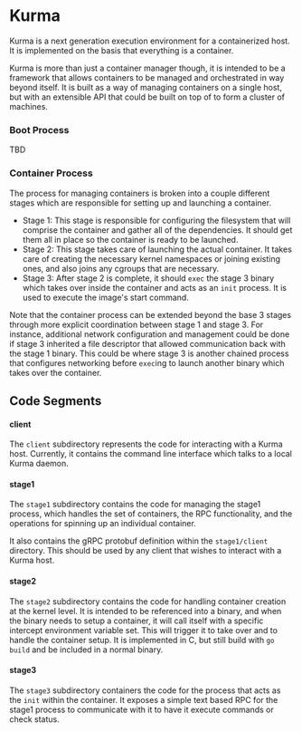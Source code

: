 # Kurma

Kurma is a next generation execution environment for a containerized host. It is
implemented on the basis that everything is a container.

Kurma is more than just a container manager though, it is intended to be a
framework that allows containers to be managed and orchestrated in way beyond
itself. It is built as a way of managing containers on a single host, but with
an extensible API that could be built on top of to form a cluster of machines.

### Boot Process

TBD

### Container Process

The process for managing containers is broken into a couple different stages
which are responsible for setting up and launching a container.

* Stage 1: This stage is responsible for configuring the filesystem that will
  comprise the container and gather all of the dependencies. It should get them
  all in place so the container is ready to be launched.
* Stage 2: This stage takes care of launching the actual container. It takes
  care of creating the necessary kernel namespaces or joining existing ones, and
  also joins any cgroups that are necessary.
* Stage 3: After stage 2 is complete, it should `exec` the stage 3 binary which
  takes over inside the container and acts as an `init` process. It is used to
  execute the image's start command.

Note that the container process can be extended beyond the base 3 stages through
more explicit coordination between stage 1 and stage 3. For instance, additional
network configuration and management could be done if stage 3 inherited a file
descriptor that allowed communication back with the stage 1 binary. This could
be where stage 3 is another chained process that configures networking before
`exec`ing to launch another binary which takes over the container.

## Code Segments

#### client

The `client` subdirectory represents the code for interacting with a Kurma
host. Currently, it contains the command line interface which talks to a local
Kurma daemon.

#### stage1

The `stage1` subdirectory contains the code for managing the stage1 process,
which handles the set of containers, the RPC functionality, and the operations
for spinning up an individual container.

It also contains the gRPC protobuf definition within the `stage1/client`
directory. This should be used by any client that wishes to interact with a
Kurma host.

#### stage2

The `stage2` subdirectory contains the code for handling container creation at
the kernel level. It is intended to be referenced into a binary, and when the
binary needs to setup a container, it will call itself with a specific intercept
environment variable set. This will trigger it to take over and to handle the
container setup. It is implemented in C, but still build with `go build` and be
included in a normal binary.

#### stage3

The `stage3` subdirectory containers the code for the process that acts as the
`init` within the container. It exposes a simple text based RPC for the stage1
process to communicate with it to have it execute commands or check status.
